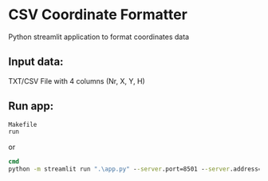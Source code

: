 # CSV Coordinate Formatter
Python streamlit application to format coordinates data 

## Input data:
TXT/CSV File with 4 columns (Nr, X, Y, H)

## Run app:
```Makefile
Makefile
run
```
or 
```cmd
cmd
python -m streamlit run ".\app.py" --server.port=8501 --server.address="localhost" 


```
